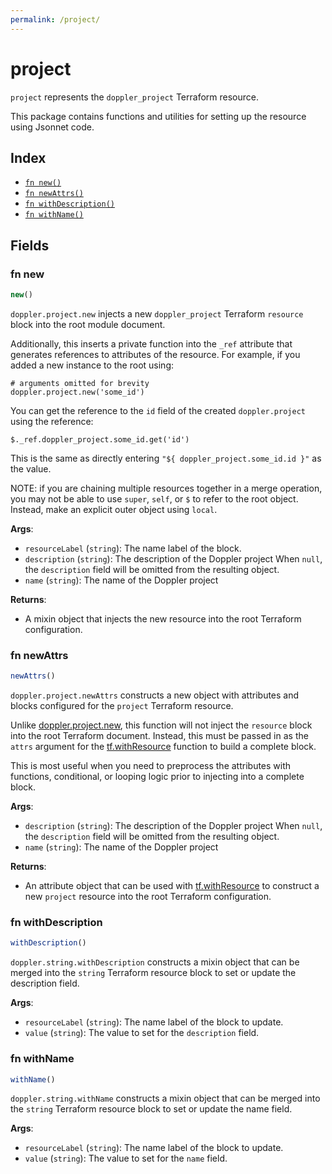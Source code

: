 ```yaml
---
permalink: /project/
---
```


# project

`project` represents the `doppler_project` Terraform resource.



This package contains functions and utilities for setting up the resource using Jsonnet code.


## Index

* [`fn new()`](#fn-new)
* [`fn newAttrs()`](#fn-newattrs)
* [`fn withDescription()`](#fn-withdescription)
* [`fn withName()`](#fn-withname)

## Fields

### fn new

```ts
new()
```


`doppler.project.new` injects a new `doppler_project` Terraform `resource`
block into the root module document.

Additionally, this inserts a private function into the `_ref` attribute that generates references to attributes of the
resource. For example, if you added a new instance to the root using:

    # arguments omitted for brevity
    doppler.project.new('some_id')

You can get the reference to the `id` field of the created `doppler.project` using the reference:

    $._ref.doppler_project.some_id.get('id')

This is the same as directly entering `"${ doppler_project.some_id.id }"` as the value.

NOTE: if you are chaining multiple resources together in a merge operation, you may not be able to use `super`, `self`,
or `$` to refer to the root object. Instead, make an explicit outer object using `local`.

**Args**:
  - `resourceLabel` (`string`): The name label of the block.
  - `description` (`string`): The description of the Doppler project When `null`, the `description` field will be omitted from the resulting object.
  - `name` (`string`): The name of the Doppler project

**Returns**:
- A mixin object that injects the new resource into the root Terraform configuration.


### fn newAttrs

```ts
newAttrs()
```


`doppler.project.newAttrs` constructs a new object with attributes and blocks configured for the `project`
Terraform resource.

Unlike [doppler.project.new](#fn-projectnew), this function will not inject the `resource`
block into the root Terraform document. Instead, this must be passed in as the `attrs` argument for the
[tf.withResource](https://github.com/tf-libsonnet/core/tree/main/docs#fn-withresource) function to build a complete block.

This is most useful when you need to preprocess the attributes with functions, conditional, or looping logic prior to
injecting into a complete block.

**Args**:
  - `description` (`string`): The description of the Doppler project When `null`, the `description` field will be omitted from the resulting object.
  - `name` (`string`): The name of the Doppler project

**Returns**:
  - An attribute object that can be used with [tf.withResource](https://github.com/tf-libsonnet/core/tree/main/docs#fn-withresource) to construct a new `project` resource into the root Terraform configuration.


### fn withDescription

```ts
withDescription()
```

`doppler.string.withDescription` constructs a mixin object that can be merged into the `string`
Terraform resource block to set or update the description field.



**Args**:
  - `resourceLabel` (`string`): The name label of the block to update.
  - `value` (`string`): The value to set for the `description` field.


### fn withName

```ts
withName()
```

`doppler.string.withName` constructs a mixin object that can be merged into the `string`
Terraform resource block to set or update the name field.



**Args**:
  - `resourceLabel` (`string`): The name label of the block to update.
  - `value` (`string`): The value to set for the `name` field.
